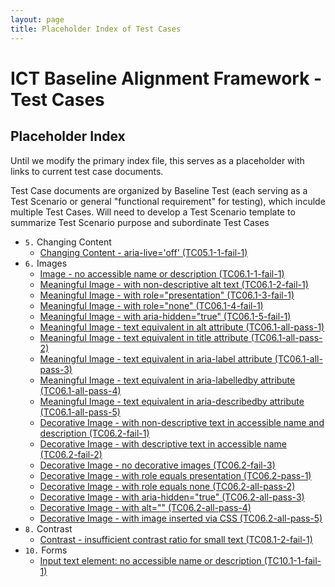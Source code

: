 ```yaml
---
layout: page
title: Placeholder Index of Test Cases
---
```

# ICT Baseline Alignment Framework - Test Cases
## Placeholder Index

Until we modify the primary index file, this serves as a placeholder with links to current test case documents.

Test Case documents are organized by Baseline Test (each serving as a Test Scenario or general "functional requirement" for testing), which inculde multiple Test Cases. Will need to develop a Test Scenario template to summarize Test Scenario purpose and subordinate Test Cases

* `5.` Changing Content
  * [Changing Content - aria-live='off' (TC05.1-1-fail-1)](testcases/TC05.1-1-fail-1.html)
* `6.` Images
  * [Image - no accessible name or description (TC06.1-1-fail-1)](testcases/TC06.1-1-fail-1.html)
  * [Meaningful Image - with non-descriptive alt text (TC06.1-2-fail-1)](testcases/TC06.1-2-fail-1.html)
  * [Meaningful Image - with role="presentation" (TC06.1-3-fail-1)](testcases/TC06.1-3-fail-1.html)
  * [Meaningful Image - with role="none" (TC06.1-4-fail-1)](testcases/TC06.1-4-fail-1.html)
  * [Meaningful Image - with aria-hidden="true" (TC06.1-5-fail-1)](testcases/TC06.1-5-fail-1.html)
  * [Meaningful Image - text equivalent in alt attribute (TC06.1-all-pass-1)](testcases/TC06.1-all-pass-1.html)
  * [Meaningful Image - text equivalent in title attribute (TC06.1-all-pass-2)](testcases/TC06.1-all-pass-2.html)
  * [Meaningful Image - text equivalent in aria-label attribute (TC06.1-all-pass-3)](testcases/TC06.1-all-pass-3.html)
  * [Meaningful Image - text equivalent in aria-labelledby attribute (TC06.1-all-pass-4)](testcases/TC06.1-all-pass-4.html)
  * [Meaningful Image - text equivalent in aria-describedby attribute (TC06.1-all-pass-5)](testcases/TC06.1-all-pass-5.html)
  * [Decorative Image - with non-descriptive text in accessible name and description (TC06.2-fail-1)](testcases/TC06.2-all-fail-1.html)
  * [Decorative Image - with descriptive text in accessible name (TC06.2-fail-2)](testcases/TC06.2-all-fail-2.html)
  * [Decorative Image - no decorative images (TC06.2-fail-3)](testcases/TC06.2-all-fail-3.html)  
  * [Decorative Image - with role equals presentation (TC06.2-pass-1)](testcases/TC06.2-pass-1.html)
  * [Decorative Image - with role equals none (TC06.2-all-pass-2)](testcases/TC06.2-all-pass-2.html)
  * [Decorative Image - with aria-hidden="true" (TC06.2-all-pass-3)](testcases/TC06.2-all-pass-3.html)
  * [Decorative Image - with alt="" (TC06.2-all-pass-4)](testcases/TC06.2-all-pass-4.html)
  * [Decorative Image - with image inserted via CSS (TC06.2-all-pass-5)](testcases/TC06.2-all-pass-5.html)
* `8.` Contrast
  * [Contrast - insufficient contrast ratio for small text (TC08.1-2-fail-1)](testcases/TC08.1-2-fail-1.html)
* `10.` Forms
  * [Input text element: no accessible name or description (TC10.1-1-fail-1)](testcases/TC10.1-1-fail-1.html)
